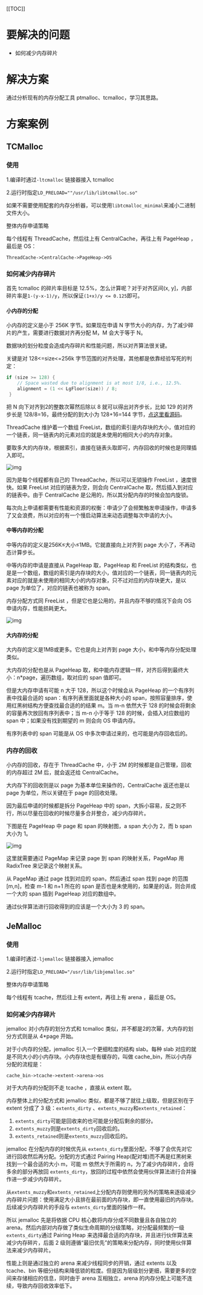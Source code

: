 [[TOC]]

# 要解决的问题

* 如何减少内存碎片

# 解决方案

通过分析现有的内存分配工具 ptmalloc、tcmalloc，学习其思路。

# 方案案例

## TCMalloc

### 使用

1.编译时通过`-ltcmalloc` 链接器接入 tcmalloc

2.运行时指定`LD_PRELOAD=""/usr/lib/libtcmalloc.so"`

如果不需要使用配套的内存分析器，可以使用`libtcmalloc_minimal`来减小二进制文件大小。

整体内存申请策略

每个线程有 ThreadCache，然后往上有 CentralCache，再往上有 PageHeap ，最后是 OS：

`ThreadCache->CentralCache->PageHeap->OS`

### 如何减少内存碎片

首先 tcmalloc 的碎片率目标是 12.5%，怎么计算呢？对于对齐区间(x, y]，内部碎片率是`1-(y-x-1)/y`，所以保证`(1+x)/y <= 0.125`即可。

#### 小内存的分配

小内存的定义是小于 256K 字节。如果现在申请 N 字节大小的内存，为了减少碎片的产生，需要进行数据对齐再分配 M，M 会大于等于 N。

数据块的划分粒度会造成内存碎片和性能问题，所以对齐算法很关键。

关键是对 128<=size<=256k 字节范围的对齐处理，其他都是依靠经验写死的判定：

```go
if (size >= 128) {
    // Space wasted due to alignment is at most 1/8, i.e., 12.5%.
    alignment = (1 << LgFloor(size)) / 8;
 }
```

把 N 向下对齐到2的整数次幂然后除以 8 就可以得出对齐步长，比如 129 的对齐步长是 128/8=16，最终分配的到大小为 128+16=144 字节，[点这里看源码](https://github.com/gperftools/gperftools/blob/f47a52ce85c3d8d559aaae7b7a426c359fbca225/src/common.cc#L77)。

ThreadCache 维护着一个数组 FreeList，数组的索引是内存块的大小，值对应的一个链表，同一链表内的元素对应的就是未使用的相同大小的内存对象。

要取多大的内存块，根据索引，直接在链表头取即可，内存回收的时候也是同理插入即可。

![img](https://gperftools.github.io/gperftools/threadheap.gif)

因为是每个线程都有自己的 ThreadCache，所以可以无锁操作 FreeList ，速度很快。如果 FreeList 对应的链表为空，则会向 CentralCache 取，然后插入到对应的链表中。由于 CentralCache 是公用的，所以其分配内存的时候会加内旋锁。

每次向上申请都需要有性能和资源的权衡：申请少了会频繁触发申请操作，申请多了又会浪费，所以对应的有一个慢启动算法来动态调整每次申请的大小。

#### 中等内存的分配

中等内存的定义是256K≤大小≤1MB。它就直接向上对齐到 page 大小了，不再动态计算步长。

中等内存的申请是直接从 PageHeap 取，PageHeap 和 FreeList 的结构类似，也是是一个数组，数组的索引是内存块的大小，值对应的一个链表，同一链表内的元素对应的就是未使用的相同大小的内存对象，只不过对应的内存块更大，是以 page 为单位了，对应的链表也被称为 span。

内存分配方式同 FreeList ，但是它也是公用的，并且内存不够的情况下会向 OS 申请内存，性能损耗更大。

![img](https://gperftools.github.io/gperftools/pageheap.gif)

#### 大内存的分配

大内存的定义是1MB或更多。它也是向上对齐到 page 大小，和中等内存分配处理类似。

大内存的分配也是从 PageHeap 取，和中能内存逻辑一样，对齐后得到最终大小：n*page，遍历数组，取对应的 span 值即可。

但是大内存申请有可能 n 大于 128，所以这个时候会从 PageHeap 的一个有序列表中找最合适的 span：有序列表里面就是各种大小的 span，按照容量排序，使用红黑树结构方便查找最合适的的结果 m。当 m-n 依然大于 128 的时候会将剩余的容量再次放回有序列表中；当 m-n 小于等于 128 的时候，会插入对应数组的 span 中；如果没有找到期望的 m 则会向 OS 申请内存。

有序列表中的 span 可能是从 OS 中多次申请过来的，也可能是内存回收后的。

### 内存的回收

小内存的回收，存在于 ThreadCache 中，小于 2M 的时候都是自己管理，回收的内存超过 2M 后，就会返还给 CentralCache。

大内存下的回收则是以 page 为基本单位来操作的，CentralCache 返还也是以 page 为单位，所以关键在于 page 的回收处理。

因为最后申请的时候都是拆分 PageHeap 中的 span，大拆小容易，反之则不行，所以尽量在回收的时候尽量多合并整合，减少内存碎片。

下图是在 PageHeap 中 page 和 span 的映射图，a span 大小为 2，而 b span 大小为 1。

![img](https://gperftools.github.io/gperftools/spanmap.gif)

这里就需要通过 PageMap 来记录 page 到 span 的映射关系，PageMap 用 RadixTree 来记录这个映射关系。

从 PageMap 通过 page 找到对应的 span，然后通过 span 找到 page 的范围 [m,n]，检查 m-1 和 n+1 所在的 span 是否也是未使用的，如果是的话，则合并成一个大的 span 插到 PageHeap 对应的数组中。

通过伙伴算法进行回收得到的应该是一个大小为 3 的 span。

## JeMalloc

### 使用

1.编译时通过`-ljemalloc` 链接器接入 jemalloc

2.运行时指定`LD_PRELOAD="/usr/lib/libjemalloc.so"`

整体内存申请策略

每个线程有 tcache，然后往上有 extent，再往上有 arena ，最后是 OS。

### 如何减少内存碎片

jemalloc 对小内存的划分方式和 tcmalloc 类似，并不都是2的次幂，大内存的划分方式则是从 4*page 开始。

对于小内存的分配，jemalloc 引入一个更细粒度的结构 slab。每种 slab 对应的就是不同大小的小内存块。小内存块也是有缓存的，叫做 cache_bin，所以小内存分配的流程是：

`cache_bin->tcache->extent->arena->os`

对于大内存的分配则不走 tcache ，直接从 extent 取。

内存整体上的分配方式和 jemalloc 类似，都是不够了就往上级取，但是区别在于 extent 分成了 3 级：`extents_dirty` 、`extents_muzzy`和`extents_retained`：

1. `extents_dirty`可能是回收来的也可能是分配后剩余的部分。
2. `extents_muzzy`则是`extents_dirty`回收后的。
3. `extents_retained`则是`extents_muzzy`回收后的。

jemalloc 在分配内存的时候优先从 `extents_dirty`里面分配，不够了会优先对它进行回收然后再分配。分配的方式通过 Pairing Heap(配对堆)而不再是红黑树来找到一个最合适的大小 m，可能 m 依然大于所需的 n，为了减少内存碎片，会将多余的部分再放回 `extents_dirty`，放回的过程中依然会使用伙伴算法进行合并操作进一步减少内存碎片。

从`extents_muzzy`和`extents_retained`上分配内存则使用的另外的策略来逐级减少内存碎片问题：使用满足大小且排在最前面的内存块，即一直使用最旧的内存块。后续减少内存碎片的手段与 `extents_dirty`里面的操作一样。

所以 jemalloc 先是将依据 CPU 核心数将内存分成不同数量且各自独立的 arena。然后内部对内存做了类似生命周期的分级策略，对分配最频繁的一级`extents_dirty`通过 Pairing Heap 来选择最合适的内存块，并且进行伙伴算法来减少内存碎片，后面 2 级则遵循“最旧优先”的策略来分配内存，同时使用伙伴算法来减少内存碎片。

性能上则是通过独立的 arena 来减少线程同步的开销，通过 extents 以及 tcache、bin 等细分结构来降低锁的粒度。但是因为层级划分更细，需要更多的空间来存储相应的信息，同时由于 arena 互相独立，arena 的内存分配上可能不连续，导致内存回收效率低下。
